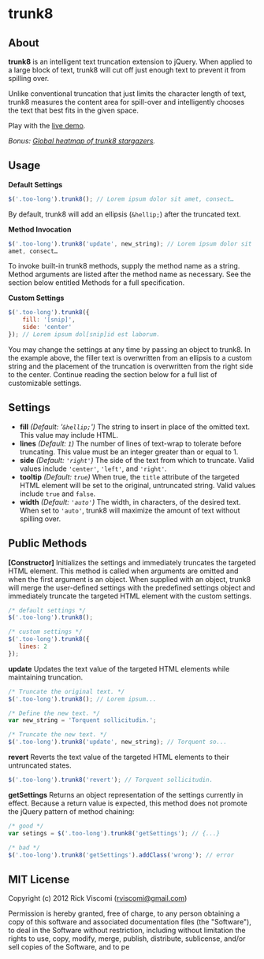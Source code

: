 trunk8
======

About
-----

**trunk8** is an intelligent text truncation extension to jQuery. When
 applied to a large block of text, trunk8 will cut off just enough text
to prevent it from spilling over.

Unlike conventional truncation that just limits the character length of
text, trunk8 measures the content area for spill-over and intelligently
chooses the text that best fits in the given space.

Play with the [live demo](http://jrvis.com/trunk8/?rel=github).

*Bonus: [Global heatmap of trunk8
 stargazers](http://jrvis.com/trunk8/stars.html).*

Usage
-----

**Default Settings**
```js
$('.too-long').trunk8(); // Lorem ipsum dolor sit amet, consect…
```

By default, trunk8 will add an ellipsis (`&hellip;`) after the truncated
text.

**Method Invocation**
```js
$('.too-long').trunk8('update', new_string); // Lorem ipsum dolor sit
amet, consect…
```

To invoke built-in trunk8 methods, supply the method name as a string.
Method arguments are listed after the method name as necessary. See the
section below entitled Methods for a full specification.

**Custom Settings**
```js
$('.too-long').trunk8({
    fill: '[snip]',
    side: 'center'
}); // Lorem ipsum dol[snip]id est laborum.
```

You may change the settings at any time by passing an object to trunk8.
In the example above, the filler text is overwritten from an ellipsis to
a custom string and the placement of the truncation is overwritten from
the right side to the center. Continue reading the section below for a
full list of customizable settings.

Settings
--------

* **fill** _(Default: '`&hellip;`')_ The string to insert in place of
  the omitted text. This value may include HTML.
* **lines** _(Default: `1`)_ The number of lines of text-wrap to
  tolerate before truncating. This value must be an integer greater than
or equal to 1.
* **side** _(Default: `'right'`)_ The side of the text from which to
  truncate. Valid values include `'center'`, `'left'`, and `'right'`.
* **tooltip** _(Default: `true`)_ When true, the `title` attribute of
  the targeted HTML element will be set to the original, untruncated
string. Valid values include `true` and `false`.
* **width** _(Default: `'auto'`)_ The width, in characters, of the
  desired text. When set to `'auto'`, trunk8 will maximize the amount of
text without spilling over.

Public Methods
-------

**[Constructor]**
Initializes the settings and immediately truncates the targeted HTML
element. This method is called when arguments are omitted and when the
first argument is an object. When supplied with an object, trunk8 will
merge the user-defined settings with the predefined settings object and
immediately truncate the targeted HTML element with the custom settings.

```js
/* default settings */
$('.too-long').trunk8();

/* custom settings */
$('.too-long').trunk8({
   lines: 2
});
```

**update**
Updates the text value of the targeted HTML elements while maintaining
truncation.

```js
/* Truncate the original text. */
$('.too-long').trunk8(); // Lorem ipsum...

/* Define the new text. */
var new_string = 'Torquent sollicitudin.';

/* Truncate the new text. */
$('.too-long').trunk8('update', new_string); // Torquent so...
```

**revert**
Reverts the text value of the targeted HTML elements to their
untruncated states.

```js
$('.too-long').trunk8('revert'); // Torquent sollicitudin.
```

**getSettings**
Returns an object representation of the settings currently in effect.
Because a return value is expected, this method does not promote the
jQuery pattern of method chaining:

```js
/* good */
var setings = $('.too-long').trunk8('getSettings'); // {...}

/* bad */
$('.too-long').trunk8('getSettings').addClass('wrong'); // error
```

MIT License
-------
Copyright (c) 2012 Rick Viscomi (rviscomi@gmail.com)

Permission is hereby granted, free of charge, to any person obtaining a
copy of this software and associated documentation files (the
"Software"), to deal in the Software without restriction, including
without limitation the rights to use, copy, modify, merge, publish,
distribute, sublicense, and/or sell copies of the Software, and to pe
